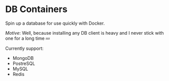 # DB Containers

Spin up a database for use quickly with Docker.

*Motive*: Well, because installing any DB client is heavy and I never stick with one for a long time :zzz:

Currently support:
+ MongoDB
+ PostreSQL
+ MySQL
+ Redis

